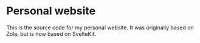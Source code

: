 # Personal website

This is the source code for my personal website. It was originally based on Zola, but is now based on SvelteKit.